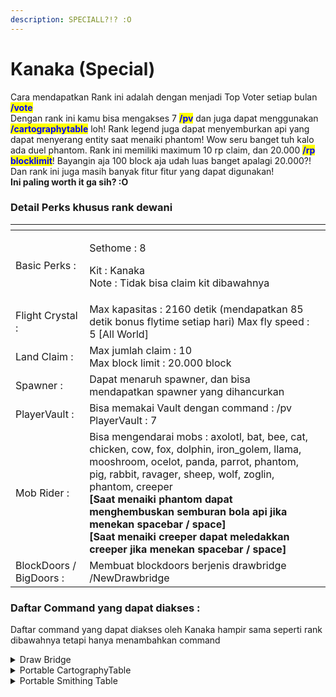 ```yaml
---
description: SPECIALL?!? :O
---
```


# Kanaka (Special)

Cara mendapatkan Rank ini adalah dengan menjadi Top Voter setiap bulan <mark style="color:blue;">**/vote**</mark>\
Dengan rank ini kamu bisa mengakses 7 <mark style="color:blue;">**/pv**</mark> dan juga dapat menggunakan <mark style="color:blue;">**/cartographytable**</mark> loh! Rank legend juga dapat menyemburkan api yang dapat menyerang entity saat menaiki phantom! Wow seru banget tuh kalo ada duel phantom. Rank ini memiliki maximum 10 rp claim, dan 20.000 <mark style="color:blue;">**/rp blocklimit**</mark>! Bayangin aja 100 block aja udah luas banget apalagi 20.000?! Dan rank ini juga masih banyak fitur fitur yang dapat digunakan! \
**Ini paling worth it ga sih? :O**

### Detail Perks khusus rank dewani

<table data-view="cards"><thead><tr><th></th><th></th><th></th></tr></thead><tbody><tr><td>Basic Perks :</td><td><p>Sethome : 8</p><p>Kit : Kanaka<br>Note : Tidak bisa claim kit dibawahnya</p></td><td></td></tr><tr><td>Flight Crystal :</td><td>Max kapasitas : 2160 detik (mendapatkan 85 detik bonus flytime setiap hari) Max fly speed : 5 [All World]<br></td><td></td></tr><tr><td>Land Claim :</td><td>Max jumlah claim : 10<br>Max block limit : 20.000 block</td><td></td></tr><tr><td>Spawner :</td><td>Dapat menaruh spawner, dan bisa mendapatkan spawner yang dihancurkan</td><td></td></tr><tr><td>PlayerVault :</td><td>Bisa memakai Vault dengan command : /pv<br>PlayerVault : 7</td><td></td></tr><tr><td>Mob Rider :</td><td>Bisa mengendarai mobs : axolotl, bat, bee, cat, chicken, cow, fox, dolphin, iron_golem, llama, mooshroom, ocelot, panda, parrot, phantom, pig, rabbit, ravager, sheep, wolf, zoglin, phantom, creeper<br><strong>[Saat menaiki phantom dapat menghembuskan semburan bola api jika menekan spacebar / space]</strong> <br><strong>[Saat menaiki creeper dapat meledakkan creeper jika menekan spacebar / space]</strong></td><td></td></tr><tr><td>BlockDoors / BigDoors :</td><td>Membuat blockdoors berjenis drawbridge /NewDrawbridge</td><td></td></tr></tbody></table>

### Daftar Command yang dapat diakses :&#x20;

Daftar command yang dapat diakses oleh Kanaka hampir sama seperti rank dibawahnya tetapi hanya menambahkan command

<details>

<summary>Draw Bridge</summary>

Block doors berjenis draw bridge : /NewDrawBridge

</details>

<details>

<summary>Portable CartographyTable </summary>

Dapat mengakses Cartography Table dengan Command : /cartographytable

</details>

<details>

<summary>Portable Smithing Table</summary>

Dapat mengakses Smithing Table dengan Command : /smithtable

</details>
